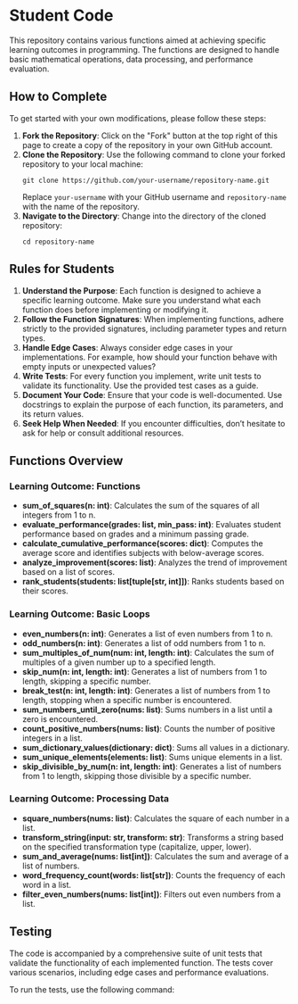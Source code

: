 # Student Code

This repository contains various functions aimed at achieving specific learning outcomes in programming. The functions are designed to handle basic mathematical operations, data processing, and performance evaluation.

## How to Complete

To get started with your own modifications, please follow these steps:

1. **Fork the Repository**: Click on the "Fork" button at the top right of this page to create a copy of the repository in your own GitHub account.
2. **Clone the Repository**: Use the following command to clone your forked repository to your local machine:
   ```
   git clone https://github.com/your-username/repository-name.git
   ```
   Replace `your-username` with your GitHub username and `repository-name` with the name of the repository.
3. **Navigate to the Directory**: Change into the directory of the cloned repository:
   ```
   cd repository-name
   ```

## Rules for Students

1. **Understand the Purpose**: Each function is designed to achieve a specific learning outcome. Make sure you understand what each function does before implementing or modifying it.
2. **Follow the Function Signatures**: When implementing functions, adhere strictly to the provided signatures, including parameter types and return types.
3. **Handle Edge Cases**: Always consider edge cases in your implementations. For example, how should your function behave with empty inputs or unexpected values?
4. **Write Tests**: For every function you implement, write unit tests to validate its functionality. Use the provided test cases as a guide.
5. **Document Your Code**: Ensure that your code is well-documented. Use docstrings to explain the purpose of each function, its parameters, and its return values.
6. **Seek Help When Needed**: If you encounter difficulties, don’t hesitate to ask for help or consult additional resources.

## Functions Overview

### Learning Outcome: Functions

- **sum_of_squares(n: int)**: Calculates the sum of the squares of all integers from 1 to n.
- **evaluate_performance(grades: list, min_pass: int)**: Evaluates student performance based on grades and a minimum passing grade.
- **calculate_cumulative_performance(scores: dict)**: Computes the average score and identifies subjects with below-average scores.
- **analyze_improvement(scores: list)**: Analyzes the trend of improvement based on a list of scores.
- **rank_students(students: list[tuple[str, int]])**: Ranks students based on their scores.

### Learning Outcome: Basic Loops

- **even_numbers(n: int)**: Generates a list of even numbers from 1 to n.
- **odd_numbers(n: int)**: Generates a list of odd numbers from 1 to n.
- **sum_multiples_of_num(num: int, length: int)**: Calculates the sum of multiples of a given number up to a specified length.
- **skip_num(n: int, length: int)**: Generates a list of numbers from 1 to length, skipping a specific number.
- **break_test(n: int, length: int)**: Generates a list of numbers from 1 to length, stopping when a specific number is encountered.
- **sum_numbers_until_zero(nums: list)**: Sums numbers in a list until a zero is encountered.
- **count_positive_numbers(nums: list)**: Counts the number of positive integers in a list.
- **sum_dictionary_values(dictionary: dict)**: Sums all values in a dictionary.
- **sum_unique_elements(elements: list)**: Sums unique elements in a list.
- **skip_divisible_by_num(n: int, length: int)**: Generates a list of numbers from 1 to length, skipping those divisible by a specific number.

### Learning Outcome: Processing Data

- **square_numbers(nums: list)**: Calculates the square of each number in a list.
- **transform_string(input: str, transform: str)**: Transforms a string based on the specified transformation type (capitalize, upper, lower).
- **sum_and_average(nums: list[int])**: Calculates the sum and average of a list of numbers.
- **word_frequency_count(words: list[str])**: Counts the frequency of each word in a list.
- **filter_even_numbers(nums: list[int])**: Filters out even numbers from a list.

## Testing

The code is accompanied by a comprehensive suite of unit tests that validate the functionality of each implemented function. The tests cover various scenarios, including edge cases and performance evaluations.

To run the tests, use the following command:
